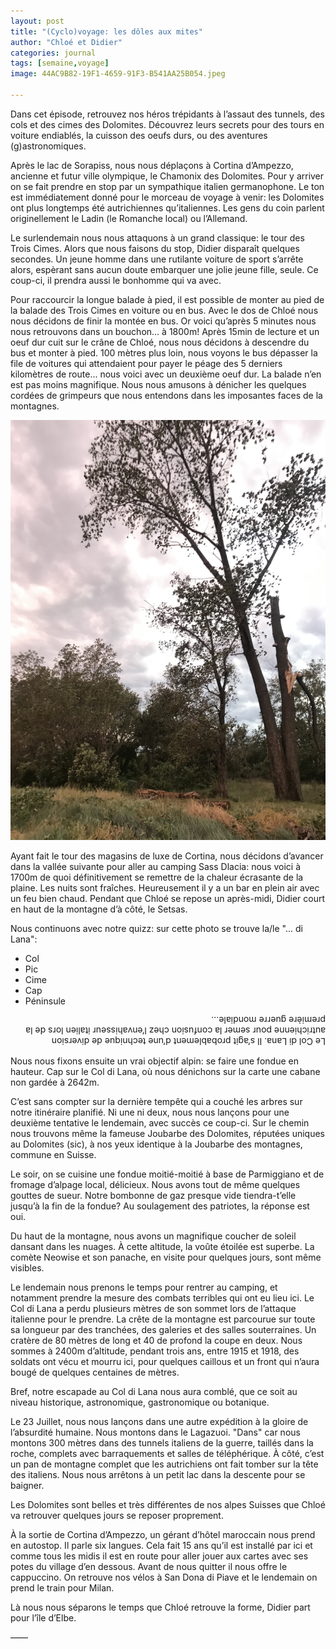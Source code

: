 ```yaml
---
layout: post
title: "(Cyclo)voyage: les dôles aux mites"
author: "Chloé et Didier"
categories: journal
tags: [semaine,voyage]
image: 44AC9B82-19F1-4659-91F3-B541AA25B054.jpeg

---
```


Dans cet épisode, retrouvez nos héros trépidants à l’assaut des tunnels, des cols et des cimes des Dolomites. Découvrez leurs secrets pour des tours en voiture endiablés, la cuisson des oeufs durs, ou des aventures (g)astronomiques.

Après le lac de Sorapiss, nous nous déplaçons à Cortina d’Ampezzo, ancienne et futur ville olympique, le Chamonix des Dolomites. Pour y arriver on se fait prendre en stop par un sympathique italien germanophone. Le ton est immédiatement donné pour le morceau de voyage à venir: les Dolomites ont plus longtemps été autrichiennes qu’italiennes. Les gens du coin parlent originellement le Ladin (le Romanche local) ou l’Allemand.

Le surlendemain nous nous attaquons à un grand classique: le tour des Trois Cimes. Alors que nous faisons du stop, Didier disparaît quelques secondes. Un jeune homme dans une rutilante voiture de sport s’arrête alors, espèrant sans aucun doute embarquer une jolie jeune fille, seule. Ce coup-ci, il prendra aussi le bonhomme qui va avec.

Pour raccourcir la longue balade à pied, il est possible de monter au pied de la balade des Trois Cimes en voiture ou en bus. Avec le dos de Chloé nous nous décidons de finir la montée en bus. Or voici qu’après 5 minutes nous nous retrouvons dans un bouchon... à 1800m! Après 15min de lecture et un oeuf dur cuit sur le crâne de Chloé, nous nous décidons à descendre du bus et monter à pied. 100 mètres plus loin, nous voyons le bus dépasser la file de voitures qui attendaient pour payer le péage des 5 derniers kilomètres de route... nous voici avec un deuxième oeuf dur. La balade n’en est pas moins magnifique. Nous nous amusons à dénicher les quelques cordées de grimpeurs que nous entendons dans les imposantes faces de la montagnes.

<img src="/assets/img/B01281EB-FB79-443B-9C66-C6215539DA75.jpeg">

Ayant fait le tour des magasins de luxe de Cortina, nous décidons d’avancer dans la vallée suivante pour aller au camping Sass Dlacia: nous voici à 1700m de quoi définitivement se remettre de la chaleur écrasante de la plaine. Les nuits sont fraîches. Heureusement il y a un bar en plein air avec un feu bien chaud. Pendant que Chloé se repose un après-midi, Didier court en haut de la montagne d’à côté, le Setsas.

Nous continuons avec notre quizz: sur cette photo se trouve la/le "... di Lana":
- Col
- Pic
- Cime
- Cap
- Péninsule

<p style="transform: rotate(180deg);">Le Col di Lana. Il s’agit probablement d’une technique de diversion autrichienne pour semer la confusion chez l’envahisseur italien lors de la première guerre mondiale...</p>
Nous nous fixons ensuite un vrai objectif alpin: se faire une fondue en hauteur. Cap sur le Col di Lana, où nous dénichons sur la carte une cabane non gardée à 2642m.

C’est sans compter sur la dernière tempête qui a couché les arbres sur notre itinéraire planifié. Ni une ni deux, nous nous lançons pour une deuxième tentative le lendemain, avec succès ce coup-ci. Sur le chemin nous trouvons même la fameuse Joubarbe des Dolomites, réputées uniques au Dolomites (sic), à nos yeux identique à la Joubarbe des montagnes, commune en Suisse.

Le soir, on se cuisine une fondue moitié-moitié à base de Parmiggiano et de fromage d’alpage local, délicieux. Nous avons tout de même quelques gouttes de sueur. Notre bombonne de gaz presque vide tiendra-t’elle jusqu’à la fin de la fondue? Au soulagement des patriotes, la réponse est oui.

Du haut de la montagne, nous avons un magnifique coucher de soleil dansant dans les nuages. À cette altitude, la voûte étoilée est superbe. La comète Neowise et son panache, en visite pour quelques jours, sont même visibles.

Le lendemain nous prenons le temps pour rentrer au camping, et notamment prendre la mesure des combats terribles qui ont eu lieu ici. Le Col di Lana a perdu plusieurs mètres de son sommet lors de l’attaque italienne pour le prendre. La crête de la montagne est parcourue sur toute sa longueur par des tranchées, des galeries et des salles souterraines. Un cratère de 80 mètres de long et 40 de profond la coupe en deux.  Nous sommes à 2400m d’altitude, pendant trois ans, entre 1915 et 1918, des soldats ont vécu et mourru ici, pour quelques caillous et un front qui n’aura bougé de quelques centaines de mètres.

Bref, notre escapade au Col di Lana nous aura comblé, que ce soit au niveau historique, astronomique, gastronomique ou botanique. 

Le 23 Juillet, nous nous lançons dans une autre expédition à la gloire de l’absurdité humaine. Nous montons dans le Lagazuoi.  "Dans" car nous montons 300 mètres dans des tunnels italiens de la guerre, taillés dans la roche, complets avec barraquements et salles de téléphérique. À côté, c’est un pan de montagne complet que les autrichiens ont fait tomber sur la tête des italiens. Nous nous arrêtons à un petit lac dans la descente pour se baigner.

Les Dolomites sont belles et très différentes de nos alpes Suisses que Chloé va retrouver quelques jours se reposer proprement. 

À la sortie de Cortina d’Ampezzo, un gérant d’hôtel maroccain nous prend en autostop. Il parle six langues. Cela fait 15 ans qu’il est installé par ici et comme tous les midis il est en route pour aller jouer aux cartes avec ses potes du village d’en dessous. Avant de nous quitter il nous offre le cappuccino. On retrouve nos vélos à San Dona di Piave et le lendemain on prend le train pour Milan.

Là nous nous séparons le temps que Chloé retrouve la forme, Didier part pour l’île d’Elbe.





——

